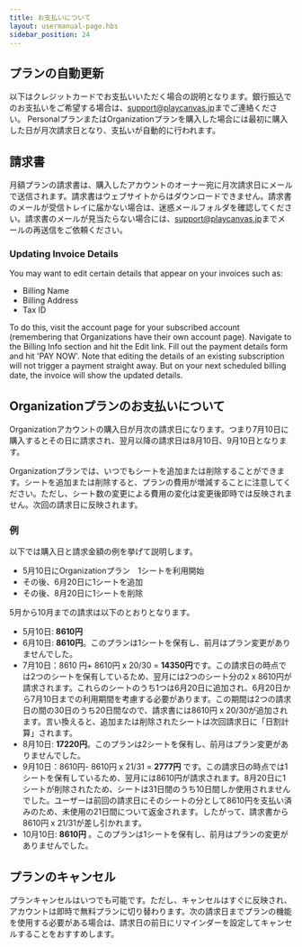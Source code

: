 ```yaml
---
title: お支払いについて
layout: usermanual-page.hbs
sidebar_position: 24
---
```


## プランの自動更新

以下はクレジットカードでお支払いいただく場合の説明となります。銀行振込でのお支払いをご希望する場合は、[support@playcanvas.jp](support@playcanvas.jp)までご連絡ください。
PersonalプランまたはOrganizationプランを購入した場合には最初に購入した日が月次請求日となり、支払いが自動的に行われます。

## 請求書 

月額プランの請求書は、購入したアカウントのオーナー宛に月次請求日にメールで送信されます。請求書はウェブサイトからはダウンロードできません。請求書のメールが受信トレイに届かない場合は、迷惑メールフォルダを確認してください。請求書のメールが見当たらない場合には、[support@playcanvas.jp](support@playcanvas.jp)までメールの再送信をご依頼ください。

### Updating Invoice Details

You may want to edit certain details that appear on your invoices such as:

* Billing Name
* Billing Address
* Tax ID

To do this, visit the account page for your subscribed account (remembering that Organizations have their own account page). Navigate to the Billing Info section and hit the Edit link. Fill out the payment details form and hit 'PAY NOW'. Note that editing the details of an existing subscription will not trigger a payment straight away. But on your next scheduled billing date, the invoice will show the updated details.

## Organizationプランのお支払いについて

Organizationアカウントの購入日が月次の請求日になります。つまり7月10日に購入するとその日に請求され、翌月以降の請求日は8月10日、9月10日となります。

Organizationプランでは、いつでもシートを追加または削除することができます。シートを追加または削除すると、プランの費用が増減することに注意してください。ただし、シート数の変更による費用の変化は変更後即時では反映されません。次回の請求日に反映されます。

### 例

以下では購入日と請求金額の例を挙げて説明します。

* 5月10日にOrganizationプラン　1シートを利用開始
* その後、6月20日に1シートを追加
* その後、8月20日に1シートを削除

5月から10月までの請求は以下のとおりとなります。

* 5月10日: **8610円**
* 6月10日: **8610円**。このプランは1シートを保有し、前月はプラン変更がありませんでした。
* 7月10日：8610 円+ 8610円 x 20/30 = **14350円**です。この請求日の時点では2つのシートを保有しているため、翌月には2つのシート分の2 x 8610円が請求されます。これらのシートのうち1つは6月20日に追加され、6月20日から7月10日までの利用期間を考慮する必要があります。この期間は2つの請求日の間の30日のうち20日間なので、請求書には8610円 x 20/30が追加されます。言い換えると、追加または削除されたシートは次回請求日に「日割計算」されます。
* 8月10日: **17220円**。このプランは2シートを保有し、前月はプラン変更がありませんでした。
* 9月10日：8610円- 8610円 x 21/31 = **2777円** です。この請求日の時点では1シートを保有しているため、翌月には8610円が請求されます。8月20日に1シートが削除されたため、シートは31日間のうち10日間しか使用されませんでした。ユーザーは前回の請求日にそのシートの分として8610円を支払い済みのため、未使用の21日間について返金されます。したがって、請求書から8610円 x 21/31が差し引かれます。
* 10月10日: **8610円** 。このプランは1シートを保有し、前月はプランの変更がありませんでした。

## プランのキャンセル

プランキャンセルはいつでも可能です。ただし、キャンセルはすぐに反映され、アカウントは即時で無料プランに切り替わります。次の請求日までプランの機能を使用する必要がある場合は、請求日の前日にリマインダーを設定してキャンセルすることをおすすめします。
